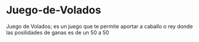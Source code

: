 # Juego-de-Volados
Juego de Volados; es un juego que te permite aportar a caballo o rey donde las posilidades de ganas es de un 50 a 50
